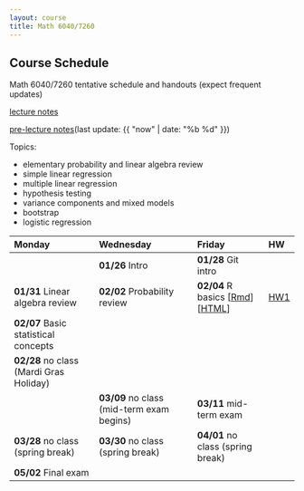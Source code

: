 ```yaml
---
layout: course
title: Math 6040/7260
---
```


## Course Schedule

Math 6040/7260 tentative schedule and handouts (expect frequent updates)

[lecture notes](../notes/combined.pdf)

[pre-lecture notes](../notes/current.pdf)(last update: {{ "now" | date: "%b %d" }})

<!---->

Topics:

- elementary probability and linear algebra review
- simple linear regression
- multiple linear regression
- hypothesis testing
- variance components and mixed models
- bootstrap
- logistic regression


| Monday | Wednesday | Friday | HW |
|:-----------|:-----------|:------------|:---|
| | **01/26** Intro | **01/28** Git intro | |
| **01/31** Linear algebra review | **02/02** Probability review | **02/04** R basics \[[Rmd](../notes/Lecture5/R.Rmd)\]\[[HTML](../notes/Lecture5/R.html)\] | [HW1](../HW/HW1/HW1.pdf) |
| **02/07** Basic statistical concepts  | | | |
| **02/28** no class (Mardi Gras Holiday)| | | |
| | **03/09** no class (mid-term exam begins) | **03/11** mid-term exam | |
| **03/28** no class (spring break) | **03/30** no class (spring break) | **04/01** no class (spring break) | |
| **05/02** Final exam | | | |